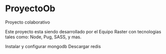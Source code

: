 # ProyectoOb

Proyecto colaborativo

Este proyecto esta siendo desarrollado por el Equipo Raster con tecnologias tales como: Node, Pug, SASS, y mas.

Instalar y configurar mongodb
Descargar redis
